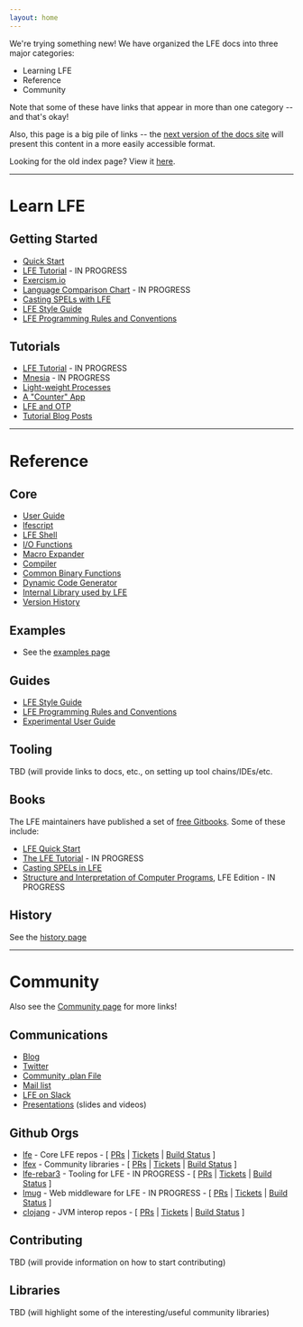 ```yaml
---
layout: home
---
```



We're trying something new! We have organized the LFE docs into three major
categories:

* Learning LFE
* Reference
* Community

Note that some of these have links that appear in more than one category -- and
that's okay!

Also, this page is a big pile of links -- the
[next version of the docs site](https://github.com/lfe/docs/issues/62)
will present this content in a more easily accessible format.

Looking for the old index page? View it [here](index-old.html).

----

# Learn LFE

## Getting Started

* [Quick Start](https://lfe.gitbooks.io/quick-start/content/)
* [LFE Tutorial](https://lfe.gitbooks.io/tutorial/content/) - IN PROGRESS
* [Exercism.io](http://exercism.io/languages/lfe)
* [Language Comparison Chart](http://lfex.github.io/hyperpolyglot/) - IN PROGRESS
* [Casting SPELs with LFE](https://lfe.gitbooks.io/casting-spels/content/)
* [LFE Style Guide](http://docs.lfe.io/style-guide/1.html)
* [LFE Programming Rules and Conventions](http://docs.lfe.io/prog-rules/1.html)

## Tutorials

* [LFE Tutorial](https://www.gitbook.com/book/lfe/tutorial/details) - IN PROGRESS
* [Mnesia](http://docs.lfe.io/tutorials/mnesia/1.html) - IN PROGRESS
* [Light-weight Processes](http://docs.lfe.io/tutorials/processes/1.html)
* [A "Counter" App](http://docs.lfe.io/tutorials/counter-app/1.html)
* [LFE and OTP](http://blog.lfe.io/tutorials/2015/05/24/1808-what-is-otp/)
* [Tutorial Blog Posts](http://blog.lfe.io/categories.html#tutorials-ref)

----

# Reference

## Core

* [User Guide](https://github.com/rvirding/lfe/blob/develop/doc/user_guide.txt)
* [lfescript](https://github.com/rvirding/lfe/blob/develop/doc/lfescript.txt)
* [LFE Shell](https://github.com/rvirding/lfe/blob/develop/doc/lfe.txt)
* [I/O Functions](https://github.com/rvirding/lfe/blob/develop/doc/lfe_io.txt)
* [Macro Expander](https://github.com/rvirding/lfe/blob/develop/doc/lfe_macro.txt)
* [Compiler](https://github.com/rvirding/lfe/blob/develop/doc/lfe_comp.txt)
* [Common Binary Functions](https://github.com/rvirding/lfe/blob/develop/doc/lfe_bits.txt)
* [Dynamic Code Generator](https://github.com/rvirding/lfe/blob/develop/doc/lfe_gen.txt)
* [Internal Library used by LFE](https://github.com/rvirding/lfe/blob/develop/doc/lfe_lib.txt)
* [Version History](https://github.com/rvirding/lfe/blob/develop/doc/version_history.md)

## Examples

* See the [examples page](http://docs.lfe.io/examples.html)

## Guides

* [LFE Style Guide](http://docs.lfe.io/style-guide/1.html)
* [LFE Programming Rules and Conventions](http://docs.lfe.io/prog-rules/1.html)
* [Experimental User Guide](http://docs.lfe.io/user-guide/intro/1.html)

## Tooling

TBD (will provide links to docs, etc., on setting up tool chains/IDEs/etc.

## Books

The LFE maintainers have published a set of [free Gitbooks](https://www.gitbook.com/@lfe).
Some of these include:

* [LFE Quick Start](https://www.gitbook.com/book/lfe/quick-start/details)
* [The LFE Tutorial](https://www.gitbook.com/book/lfe/tutorial/details) - IN PROGRESS
* [Casting SPELs in LFE](https://www.gitbook.com/book/lfe/casting-spels/details)
* [Structure and Interpretation of Computer Programs](https://www.gitbook.com/book/lfe/sicp/details), LFE Edition - IN PROGRESS

## History

See the [history page](http://docs.lfe.io/history.html)

----

# Community

Also see the [Community page](http://docs.lfe.io/community.html) for more
links!

## Communications

* [Blog](http://blog.lfe.io)
* [Twitter](http://twitter.com/ErlangLisp)
* [Community .plan File](http://plan.lfe.io/)
* [Mail list](http://groups.google.com/group/lisp-flavoured-erlang)
* [LFE on Slack](http://lfe.slack.com/)
* [Presentations](http://docs.lfe.io/presentations.html) (slides and videos)

## Github Orgs

* [lfe](https://github.com/lfe) - Core LFE repos - [
    [PRs](https://github.com/search?utf8=%E2%9C%93&q=org%3Alfe+is%3Aopen+is%3Apr+&type=Issues&ref=searchresults&s=created) |
    [Tickets](https://github.com/search?o=desc&q=org%3Alfe+is%3Aopen+is%3Aissue+sort%3Acreated&ref=searchresults&s=created&type=Issues&utf8=%E2%9C%93) |
    [Build Status](https://travis-ci.org/lfe) ]
* [lfex](https://github.com/lfex) - Community libraries - [
    [PRs](https://github.com/search?utf8=%E2%9C%93&q=org%3Alfex+is%3Aopen+is%3Apr+&type=Issues&ref=searchresults&s=created) |
    [Tickets](https://github.com/search?o=desc&q=org%3Alfex+is%3Aopen+is%3Aissue&ref=searchresults&s=created&type=Issues&utf8=%E2%9C%93) |
    [Build Status](https://travis-ci.org/lfex) ]
* [lfe-rebar3](https://github.com/lfe-rebar3) - Tooling for LFE - IN PROGRESS - [
    [PRs](https://github.com/search?utf8=%E2%9C%93&q=org%3Alfe-rebar3+is%3Aopen+is%3Apr&type=Issues&ref=searchresults) |
    [Tickets](https://github.com/search?o=desc&q=org%3Alfe-rebar3+is%3Aopen+is%3Aissue&ref=searchresults&s=created&type=Issues&utf8=%E2%9C%93) |
    [Build Status](https://travis-ci.org/lfe-rebar3) ]
* [lmug](https://github.com/lmug) - Web middleware for LFE - IN PROGRESS - [
    [PRs](https://github.com/search?utf8=%E2%9C%93&q=org%3Almug+is%3Aopen+is%3Apr&type=Issues&ref=searchresults) |
    [Tickets](https://github.com/search?o=desc&q=org%3Almug+is%3Aopen+is%3Aissue&ref=searchresults&s=created&type=Issues&utf8=%E2%9C%93) |
    [Build Status](https://travis-ci.org/lmug) ]
* [clojang](https://github.com/clojang) - JVM interop repos - [
    [PRs](https://github.com/search?utf8=%E2%9C%93&q=org%3Aclojang+is%3Aopen+is%3Apr&type=Issues&ref=searchresults) |
    [Tickets](https://github.com/search?o=desc&q=org%3Aclojang+is%3Aopen+is%3Aissue&ref=searchresults&s=created&type=Issues&utf8=%E2%9C%93) |
    [Build Status](https://travis-ci.org/clojang) ]

## Contributing

TBD (will provide information on how to start contributing)

## Libraries

TBD (will highlight some of the interesting/useful community libraries)

